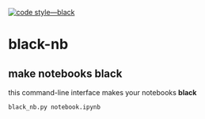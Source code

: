 [![code style—black](https://img.shields.io/badge/code%20style-black-000000.svg)](https://github.com/psf/black)

# black-nb
## make notebooks black

this command-line interface makes your notebooks **black**

```
black_nb.py notebook.ipynb
```
